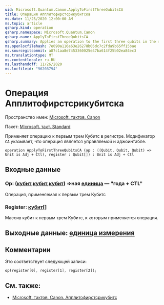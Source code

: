 ```yaml
---
uid: Microsoft.Quantum.Canon.ApplyToFirstThreeQubitsCA
title: Операция Апплитофирстсрикубитска
ms.date: 11/25/2020 12:00:00 AM
ms.topic: article
qsharp.kind: operation
qsharp.namespace: Microsoft.Quantum.Canon
qsharp.name: ApplyToFirstThreeQubitsCA
qsharp.summary: Applies an operation to the first three qubits in the register. The modifier `CA` indicates that the operation is controllable and adjointable.
ms.openlocfilehash: 7e090a116a63e26278b05dc7c2fda9b65ff15bae
ms.sourcegitcommit: a87c1aa8e7453360025e47ba614f25b02ea84ec3
ms.translationtype: MT
ms.contentlocale: ru-RU
ms.lasthandoff: 11/26/2020
ms.locfileid: "96208794"
---
```

# <a name="applytofirstthreequbitsca-operation"></a>Операция Апплитофирстсрикубитска

Пространство имен: [Microsoft. тактов. Canon](xref:Microsoft.Quantum.Canon)

Пакет: [Microsoft. такт. Standard](https://nuget.org/packages/Microsoft.Quantum.Standard)


Применяет операцию к первым трем Кубитс в регистре.
Модификатор `CA` указывает, что операция является управляемой и аджоинтабле.

```qsharp
operation ApplyToFirstThreeQubitsCA (op : ((Qubit, Qubit, Qubit) => Unit is Adj + Ctl), register : Qubit[]) : Unit is Adj + Ctl
```


## <a name="input"></a>Входные данные

### <a name="op--qubitqubitqubit--unit--is-adj--ctl"></a>Op: ([кубит](xref:microsoft.quantum.lang-ref.qubit),[кубит](xref:microsoft.quantum.lang-ref.qubit),[кубит](xref:microsoft.quantum.lang-ref.qubit)) =>ная [единица](xref:microsoft.quantum.lang-ref.unit)  — "года + CTL"

Операция, применяемая к первым трем Кубитс


### <a name="register--qubit"></a>Register: [кубит](xref:microsoft.quantum.lang-ref.qubit)[]

Массив кубит к первым трем Кубитс, к которым применяется операция.



## <a name="output--unit"></a>Выходные данные: [единица измерения](xref:microsoft.quantum.lang-ref.unit)



## <a name="remarks"></a>Комментарии

Это соответствует следующей записи:

```qsharp
op(register[0], register[1], register[2]);
```

## <a name="see-also"></a>См. также:

- [Microsoft. тактов. Canon. Апплитофирстсрикубитс](xref:Microsoft.Quantum.Canon.ApplyToFirstThreeQubits)